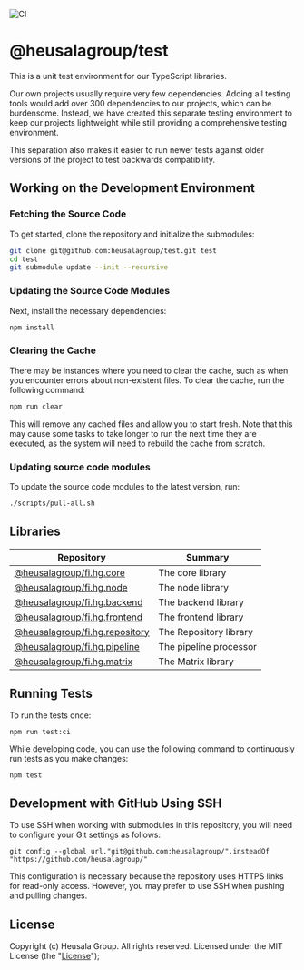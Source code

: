 ![CI](https://github.com/heusalagroup/test/actions/workflows/ci.yml/badge.svg)

# @heusalagroup/test

This is a unit test environment for our TypeScript libraries.

Our own projects usually require very few dependencies. Adding all testing tools
would add over 300 dependencies to our projects, which can be burdensome.
Instead, we have created this separate testing environment to keep our projects
lightweight while still providing a comprehensive testing environment.

This separation also makes it easier to run newer tests against older versions
of the project to test backwards compatibility.

## Working on the Development Environment

### Fetching the Source Code

To get started, clone the repository and initialize the submodules:

```bash
git clone git@github.com:heusalagroup/test.git test
cd test
git submodule update --init --recursive
```

### Updating the Source Code Modules

Next, install the necessary dependencies:

```bash
npm install
```

### Clearing the Cache

There may be instances where you need to clear the cache, such as when you 
encounter errors about non-existent files. To clear the cache, run the following 
command:

```bash
npm run clear
```

This will remove any cached files and allow you to start fresh. Note that this 
may cause some tasks to take longer to run the next time they are executed, as 
the system will need to rebuild the cache from scratch.

### Updating source code modules

To update the source code modules to the latest version, run:

```bash
./scripts/pull-all.sh
```

## Libraries

| Repository                                                                         | Summary                |
|------------------------------------------------------------------------------------|------------------------|
| [@heusalagroup/fi.hg.core](https://github.com/heusalagroup/fi.hg.core)             | The core library       |
| [@heusalagroup/fi.hg.node](https://github.com/heusalagroup/fi.hg.node)             | The node library       |
| [@heusalagroup/fi.hg.backend](https://github.com/heusalagroup/fi.hg.backend)       | The backend library    |
| [@heusalagroup/fi.hg.frontend](https://github.com/heusalagroup/fi.hg.frontend)     | The frontend library   |
| [@heusalagroup/fi.hg.repository](https://github.com/heusalagroup/fi.hg.repository) | The Repository library |
| [@heusalagroup/fi.hg.pipeline](https://github.com/heusalagroup/fi.hg.pipeline)     | The pipeline processor |
| [@heusalagroup/fi.hg.matrix](https://github.com/heusalagroup/fi.hg.matrix)         | The Matrix library     |

## Running Tests

To run the tests once:

```
npm run test:ci
```

While developing code, you can use the following command to continuously run 
tests as you make changes:

```
npm test
```

## Development with GitHub Using SSH

To use SSH when working with submodules in this repository, you will need to 
configure your Git settings as follows:

```
git config --global url."git@github.com:heusalagroup/".insteadOf "https://github.com/heusalagroup/"
```

This configuration is necessary because the repository uses HTTPS links for
read-only access. However, you may prefer to use SSH when pushing and pulling 
changes.

## License

Copyright (c) Heusala Group. All rights reserved. Licensed under the MIT License 
(the "[License](./LICENSE)");

